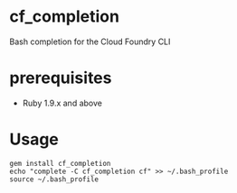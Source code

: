 cf_completion
=============

Bash completion for the Cloud Foundry CLI

prerequisites
=============

* Ruby 1.9.x and above

Usage
=====

```
gem install cf_completion
echo "complete -C cf_completion cf" >> ~/.bash_profile
source ~/.bash_profile
```
